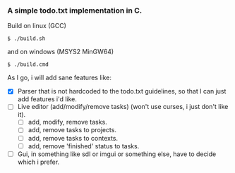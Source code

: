 ### A simple todo.txt implementation in C.

Build on linux (GCC)
```console
$ ./build.sh
```
and on windows (MSYS2 MinGW64)
```console
$ ./build.cmd
```

As I go, i will add sane features like:
- [x] Parser that is not hardcoded to the todo.txt guidelines, so that I can just add features i'd like.
- [ ] Live editor (add/modify/remove tasks) (won't use curses, i just don't like it).
	- [ ] add, modify, remove tasks.
	- [ ] add, remove tasks to projects.
	- [ ] add, remove tasks to contexts.
	- [ ] add, remove 'finished' status to tasks.
- [ ] Gui, in something like sdl or imgui or something else, have to decide which i prefer.
